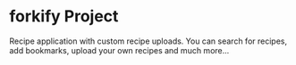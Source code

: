# forkify Project

Recipe application with custom recipe uploads.
You can search for recipes, add bookmarks, upload your own recipes and much more...
